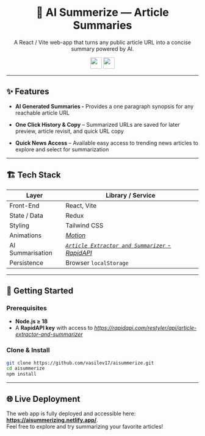 <!-- PROJECT TITLE & BADGES -->

<div align="center">
  
<h1>📰 AI Summerize — Article Summaries</h1>
  
<p>A React / Vite web-app that turns any public article URL into a concise summary powered by AI.<br></p>

<p>
  <img src="https://img.shields.io/badge/Solo-Project-gray?logo=codecrafters&labelColor=cyan" style="height: 30px; width: auto;">
  <a href="https://aisummerizing.netlify.app/" target="_blank">
    <img src="https://img.shields.io/badge/Live%20-%20red?logo=youtubemusic" style="height: 30px; width: auto;">
  </a>
</p>

</div>

---

## ✨ Features
- **AI Generated Summaries -**  Provides a one paragraph synopsis for any reachable article URL

- **One Click History & Copy** – Summarized URLs are saved for later preview, article revisit, and quick URL copy

- **Quick News Access** – Available easy access to trending news articles to explore and select for summarization
---

## 🏗️ Tech Stack
| Layer | Library / Service |
|-------|-------------------|
| Front-End | React, Vite |
| State / Data | Redux |
| Styling | Tailwind CSS |
| Animations | [*Motion*](https://motion.dev/) |
| AI Summarisation |  [*`Article Extractor and Summarizer` - RapidAPI*](https://rapidapi.com/restyler/api/article-extractor-and-summarizer) |
| Persistence | Browser `localStorage` |

---

## 🚀 Getting Started

### Prerequisites
* **Node.js ≥ 18**
* A **RapidAPI key** with access to *<https://rapidapi.com/restyler/api/article-extractor-and-summarizer>*

### Clone & Install
```bash
git clone https://github.com/vasilev17/aisummerize.git
cd aisummerize
npm install
```

---
## 🌐 Live Deployment
The web app is fully deployed and accessible here: **<https://aisummerizing.netlify.app/>**.  
Feel free to explore and try summarizing your favorite articles!
